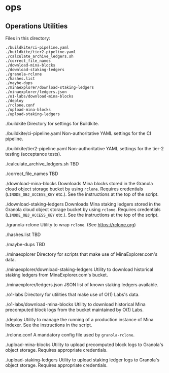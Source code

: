 # ops

## Operations Utilities

Files in this directory:

```
./buildkite/ci-pipeline.yaml
./buildkite/tier2-pipeline.yaml
./calculate_archive_ledgers.sh
./correct_file_names
./download-mina-blocks
./download-staking-ledgers
./granola-rclone
./hashes.list
./maybe-dups
./minaexplorer/download-staking-ledgers
./minaexplorer/ledgers.json
./o1-labs/download-mina-blocks
./deploy
./rclone.conf
./upload-mina-blocks
./upload-staking-ledgers
```

./buildkite
  Directory for settings for Buildkite.

./buildkite/ci-pipeline.yaml
  Non-authoritative YAML settings for the CI pipeline.

./buildkite/tier2-pipeline.yaml
  Non-authoritative YAML settings for the tier-2 testing (acceptance tests).

./calculate_archive_ledgers.sh
  TBD

./correct_file_names
  TBD

./download-mina-blocks
  Downloads Mina blocks stored in the Granola cloud object storage bucket by
  using `rclone`. Requires credentials (`LINODE_OBJ_ACCESS_KEY` etc.). See the
  instructions at the top of the script.

./download-staking-ledgers
  Downloads Mina staking ledgers stored in the Granola cloud object storage
  bucket by using `rclone`. Requires credentials (`LINODE_OBJ_ACCESS_KEY`
  etc.). See the instructions at the top of the script.

./granola-rclone
  Utility to wrap `rclone`. (See https://rclone.org)

./hashes.list
  TBD

./maybe-dups
  TBD

./minaexplorer
  Directory for scripts that make use of MinaExplorer.com's data.

./minaexplorer/download-staking-ledgers
  Utility to download historical staking ledgers from MinaExplorer.com's bucket.

./minaexplorer/ledgers.json
  JSON list of known staking ledgers available.

./o1-labs
  Directory for utilities that make use of O(1) Labs's data.

./o1-labs/download-mina-blocks
  Utility to download historical Mina precomputed block logs from the bucket
  maintained by O(1) Labs.

./deploy
  Utility to manage the running of a production instance of Mina Indexer. See
  the instructions in the script.

./rclone.conf
  A mandatory config file used by `granola-rclone`.

./upload-mina-blocks
  Utility to upload precomputed block logs to Granola's object storage.
  Requires appropriate credentials.

./upload-staking-ledgers
  Utility to upload staking ledger logs to Granola's object storage. Requires
  appropriate credentials.
